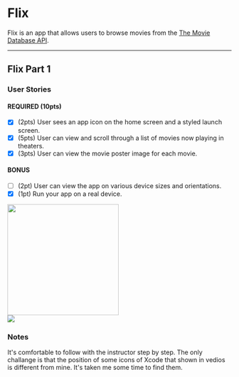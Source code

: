 # Flix

Flix is an app that allows users to browse movies from the [The Movie Database API](http://docs.themoviedb.apiary.io/#).

---

## Flix Part 1

### User Stories

#### REQUIRED (10pts)
- [x] (2pts) User sees an app icon on the home screen and a styled launch screen.
- [x] (5pts) User can view and scroll through a list of movies now playing in theaters.
- [x] (3pts) User can view the movie poster image for each movie.

#### BONUS
- [ ] (2pt) User can view the app on various device sizes and orientations.
- [x] (1pt) Run your app on a real device.

<img src="https://submissions.us-east-1.linodeobjects.com/ios_university/iL5pszjk.gif" width=250><br>
![](https://i.imgur.com/9oZLXTi.gif)

### Notes
It's comfortable to follow with the instructor step by step. The only challange is that the position of some icons of Xcode that shown in vedios is different from mine. It's taken me some time to find them.

